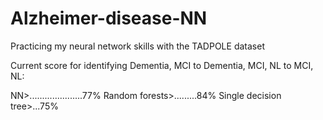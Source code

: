 # Alzheimer-disease-NN
Practicing my neural network skills with the TADPOLE dataset

Current score for identifying Dementia, MCI to Dementia, MCI, NL to MCI, NL:

NN>.....................77%
Random forests>.........84%
Single decision tree>...75%
